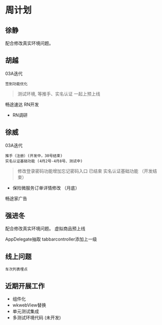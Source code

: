 # 周计划

徐静
----

配合修改真实环境问题。


胡越  
----

03A迭代

    签到功能优化
    
> 测试环境, 等推手、实名认证 一起上预上线

畅途速达 RN开发 


* RN调研
 
徐威
----

03A迭代

    推手（注册）(开发中，30号结束)
    实名认证基础功能 (4月2号-4月8号、测试中)

> 修改登录密码功能增加忘记密码入口 已结束
> 实名认证基础功能 （开发结束）

* 保险微服务订单详情修改 （月底）

畅途家广告

强进冬
----

配合修改真实环境问题。
虚拟商品预上线

AppDelegate抽取
tabbarcontroller添加上一级





线上问题
-----

    车次列表埋点

近期开展工作
----

* 组件化
* wkwebView替换
* 单元测试集成
* 多测试环境代码 (未开发)

















